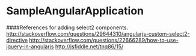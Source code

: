 # SampleAngularApplication


####References for adding select2 components.
http://stackoverflow.com/questions/29644310/angularjs-custom-select2-directive
http://stackoverflow.com/questions/22666289/how-to-use-jquery-in-angularjs
http://jsfiddle.net/tnq86/15/
